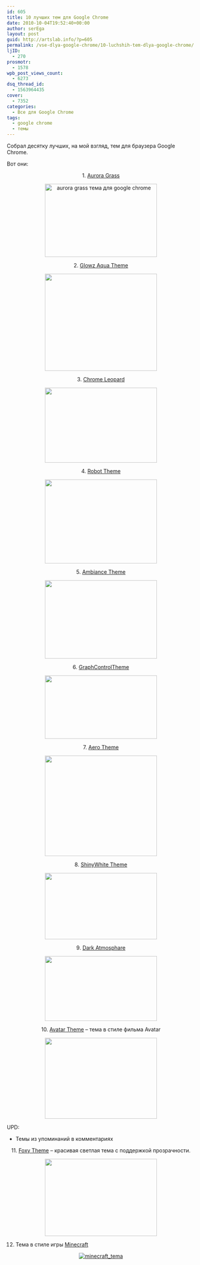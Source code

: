 ```yaml
---
id: 605
title: 10 лучших тем для Google Chrome
date: 2010-10-04T19:52:40+00:00
author: serEga
layout: post
guid: http://artslab.info/?p=605
permalink: /vse-dlya-google-chrome/10-luchshih-tem-dlya-google-chrome/
ljID:
  - 270
prosmotr:
  - 1578
wpb_post_views_count:
  - 6273
dsq_thread_id:
  - 1563964435
cover:
  - 7352
categories:
  - Все для Google Chrome
tags:
  - google chrome
  - темы
---
```

Собрал десятку лучших, на мой взгляд, тем для браузера Google Chrome.

Вот они:

<p style="text-align: center;">
  1. <a href="https://chrome.google.com/extensions/detail/ghjkcholelkaibjpjpnlohnppfoondne" target="_blank">Aurora Grass</a>
</p>

<p style="text-align: center;">
  <a href="http://artslab.info/wp-content/uploads/Aurora_Grass_Chrome_Theme.jpg"><img class="aligncenter size-medium wp-image-606" title="Aurora_Grass_Chrome_Theme" src="http://artslab.info/wp-content/uploads/Aurora_Grass_Chrome_Theme-300x195.jpg" alt="aurora grass тема для google chrome" width="300" height="195" srcset="http://googledrive.com/host/0B9lHVSSSdxdxd0hjdUdmRzY3Tjg/Aurora_Grass_Chrome_Theme-300x195.jpg 300w, http://googledrive.com/host/0B9lHVSSSdxdxd0hjdUdmRzY3Tjg/Aurora_Grass_Chrome_Theme.jpg 500w" sizes="(max-width: 300px) 100vw, 300px" /></a>
</p>

<p style="text-align: center;">
  2. <a href="http://stamga.deviantart.com/art/Glowz-Aqua-146177127">Glowz Aqua Theme</a>
</p>

<p style="text-align: center;">
  <a href="http://artslab.info/wp-content/uploads/auqa.png"><img class="aligncenter size-medium wp-image-607" title="aqua стеклянная тема для google chrome" src="http://artslab.info/wp-content/uploads/auqa-300x259.png" alt="" width="300" height="259" srcset="http://googledrive.com/host/0B9lHVSSSdxdxd0hjdUdmRzY3Tjg/auqa-300x259.png 300w, http://googledrive.com/host/0B9lHVSSSdxdxd0hjdUdmRzY3Tjg/auqa.png 893w" sizes="(max-width: 300px) 100vw, 300px" /></a>
</p>

<p style="text-align: center;">
  3. <a href="http://hsn.deviantart.com/art/Chrome-Leopard-141132727" target="_blank">Chrome Leopard</a>
</p>

<p style="text-align: center;">
  <a href="http://artslab.info/wp-content/uploads/Chrome_Leopard_by_hsn.jpg"><img class="aligncenter size-medium wp-image-608" title="Chrome_Leopard_by_hsn" src="http://artslab.info/wp-content/uploads/Chrome_Leopard_by_hsn-300x200.jpg" alt="" width="300" height="200" srcset="http://googledrive.com/host/0B9lHVSSSdxdxd0hjdUdmRzY3Tjg/Chrome_Leopard_by_hsn-300x200.jpg 300w, http://googledrive.com/host/0B9lHVSSSdxdxd0hjdUdmRzY3Tjg/Chrome_Leopard_by_hsn.jpg 905w" sizes="(max-width: 300px) 100vw, 300px" /></a><!--more-->
</p>

<p style="text-align: center;">
  4. <a href="https://chrome.google.com/extensions/detail/oeljdmeofcikjblcoehpmdnooimalbmj?hl=en" target="_blank">Robot Theme</a>
</p>

<p style="text-align: center;">
  <a href="http://artslab.info/wp-content/uploads/robot_theme.png"><img class="aligncenter size-medium wp-image-609" title="robot theme for google chrome" src="http://artslab.info/wp-content/uploads/robot_theme-300x224.png" alt="" width="300" height="224" srcset="http://googledrive.com/host/0B9lHVSSSdxdxd0hjdUdmRzY3Tjg/robot_theme-300x224.png 300w, http://googledrive.com/host/0B9lHVSSSdxdxd0hjdUdmRzY3Tjg/robot_theme-1024x768.png 1024w, http://googledrive.com/host/0B9lHVSSSdxdxd0hjdUdmRzY3Tjg/robot_theme.png 1036w" sizes="(max-width: 300px) 100vw, 300px" /></a>
</p>

<p style="text-align: center;">
  5. <a href="https://chrome.google.com/extensions/detail/elnmibmpefhmfgphdphdncoogpbfmlbp?hl=en#" target="_blank">Ambiance Theme</a>
</p>

<p style="text-align: center;">
  <a href="http://artslab.info/wp-content/uploads/ambiance_theme.png"><img class="aligncenter size-medium wp-image-610" title="ambiance_theme" src="http://artslab.info/wp-content/uploads/ambiance_theme-300x209.png" alt="" width="300" height="209" srcset="http://googledrive.com/host/0B9lHVSSSdxdxd0hjdUdmRzY3Tjg/ambiance_theme-300x209.png 300w, http://googledrive.com/host/0B9lHVSSSdxdxd0hjdUdmRzY3Tjg/ambiance_theme-1024x716.png 1024w, http://googledrive.com/host/0B9lHVSSSdxdxd0hjdUdmRzY3Tjg/ambiance_theme.png 1029w" sizes="(max-width: 300px) 100vw, 300px" /></a>
</p>

<p style="text-align: center;">
  6. <a href="https://chrome.google.com/extensions/detail/hfandfjnedocngfomhgkeomfkekkdpak#" target="_blank">GraphControlTheme</a>
</p>

<p style="text-align: center;">
  <a href="http://artslab.info/wp-content/uploads/graphc.png"><img class="aligncenter size-medium wp-image-611" title="graphc" src="http://artslab.info/wp-content/uploads/graphc-300x169.png" alt="" width="300" height="169" srcset="http://googledrive.com/host/0B9lHVSSSdxdxd0hjdUdmRzY3Tjg/graphc-300x169.png 300w, http://googledrive.com/host/0B9lHVSSSdxdxd0hjdUdmRzY3Tjg/graphc.png 800w" sizes="(max-width: 300px) 100vw, 300px" /></a>
</p>

<p style="text-align: center;">
  7. <a href="http://stamga.deviantart.com/art/Aero-Theme-CRX-Version-1-5-144788434" target="_blank">Aero Theme</a>
</p>

<p style="text-align: center;">
  <a href="http://artslab.info/wp-content/uploads/Aero_Theme___CRX_Version_1_5_by_Stamga.jpg"><img class="aligncenter size-medium wp-image-612" title="Aero_Theme прозрачная тема для google chrome" src="http://artslab.info/wp-content/uploads/Aero_Theme___CRX_Version_1_5_by_Stamga-300x268.jpg" alt="" width="300" height="268" srcset="http://googledrive.com/host/0B9lHVSSSdxdxd0hjdUdmRzY3Tjg/Aero_Theme___CRX_Version_1_5_by_Stamga-300x268.jpg 300w, http://googledrive.com/host/0B9lHVSSSdxdxd0hjdUdmRzY3Tjg/Aero_Theme___CRX_Version_1_5_by_Stamga.jpg 800w" sizes="(max-width: 300px) 100vw, 300px" /></a>
</p>

<p style="text-align: center;">
  8. <a href="http://pigletiger.deviantart.com/art/ShinyWhite-for-Google-Chrome-146654686">ShinyWhite Theme</a>
</p>

<p style="text-align: center;">
  <a href="http://artslab.info/wp-content/uploads/ShinyWhite_for_Google_Chrome_by_Pigletiger.jpg"><img class="aligncenter size-medium wp-image-613" title="ShinyWhite_for_Google_Chrome_by_Pigletiger" src="http://artslab.info/wp-content/uploads/ShinyWhite_for_Google_Chrome_by_Pigletiger-300x177.jpg" alt="" width="300" height="177" srcset="http://googledrive.com/host/0B9lHVSSSdxdxd0hjdUdmRzY3Tjg/ShinyWhite_for_Google_Chrome_by_Pigletiger-300x177.jpg 300w, http://googledrive.com/host/0B9lHVSSSdxdxd0hjdUdmRzY3Tjg/ShinyWhite_for_Google_Chrome_by_Pigletiger-1024x606.jpg 1024w, http://googledrive.com/host/0B9lHVSSSdxdxd0hjdUdmRzY3Tjg/ShinyWhite_for_Google_Chrome_by_Pigletiger.jpg 1086w" sizes="(max-width: 300px) 100vw, 300px" /></a>
</p>

<p style="text-align: center;">
  9. <a href="http://clyronom.deviantart.com/art/dark-atmosphere-140274887" target="_blank">Dark Atmosphare</a>
</p>

<p style="text-align: center;">
  <a href="http://artslab.info/wp-content/uploads/dark_atmosphere_by_Clyronom.jpg"><img class="aligncenter size-medium wp-image-614" title="dark_atmosphere_by_Clyronom" src="http://artslab.info/wp-content/uploads/dark_atmosphere_by_Clyronom-300x173.jpg" alt="" width="300" height="173" /></a>
</p>

<p style="text-align: center;">
  10. <a href="https://chrome.google.com/extensions/detail/dlbfeiakikepppihgipiempgcnncpphb" target="_blank">Avatar Theme</a> &#8211; тема в стиле фильма Avatar
</p>

<p style="text-align: center;">
  <a href="http://artslab.info/wp-content/uploads/avatar.png"><img class="aligncenter size-medium wp-image-615" title="avatar тема для google chrome" src="http://artslab.info/wp-content/uploads/avatar-300x216.png" alt="" width="300" height="216" srcset="http://googledrive.com/host/0B9lHVSSSdxdxd0hjdUdmRzY3Tjg/avatar-300x216.png 300w, http://googledrive.com/host/0B9lHVSSSdxdxd0hjdUdmRzY3Tjg/avatar.png 1024w" sizes="(max-width: 300px) 100vw, 300px" /></a>
</p>

UPD:

+ Темы из упоминаний в комментариях

<p style="text-align: center;">
  11. <a href="https://chrome.google.com/extensions/detail/gogoepoikfbkigcflciohlpmhjkdngjf" target="_blank">Foxy Theme</a> &#8211; красивая светлая тема с поддержкой прозрачности.
</p>

<p style="text-align: center;">
  <a href="http://artslab.info/wp-content/uploads/foxy_theme.png"><img src="http://artslab.info/wp-content/uploads/foxy_theme-300x206.png" alt="" title="foxy_theme" width="300" height="206" class="alignnone size-medium wp-image-681" srcset="http://googledrive.com/host/0B9lHVSSSdxdxd0hjdUdmRzY3Tjg/foxy_theme-300x206.png 300w, http://googledrive.com/host/0B9lHVSSSdxdxd0hjdUdmRzY3Tjg/foxy_theme.png 950w" sizes="(max-width: 300px) 100vw, 300px" /></a>
</p>

12. Тема в стиле игры <a href="https://chrome.google.com/webstore/detail/minecraft-origins/ooemofofigijedhcifaimglnncjmckaa" target="_blank">Minecraft</a>

<center>
  <a href="http://googledrive.com/host/0B9lHVSSSdxdxd0hjdUdmRzY3Tjg/minecraft_tema.png"><img src="http://googledrive.com/host/0B9lHVSSSdxdxd0hjdUdmRzY3Tjg/minecraft_tema-300x192.png" alt="minecraft_tema" class="aligncenter size-medium wp-image-7359" srcset="http://googledrive.com/host/0B9lHVSSSdxdxd0hjdUdmRzY3Tjg/minecraft_tema-300x192.png 300w, http://googledrive.com/host/0B9lHVSSSdxdxd0hjdUdmRzY3Tjg/minecraft_tema.png 672w" sizes="(max-width: 300px) 100vw, 300px" /></a>
</center>
